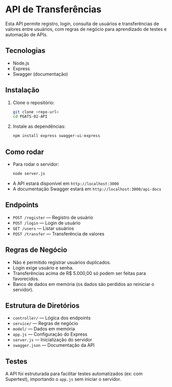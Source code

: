 # API de Transferências

Esta API permite registro, login, consulta de usuários e transferências de valores entre usuários, com regras de negócio para aprendizado de testes e automação de APIs.

## Tecnologias
- Node.js
- Express
- Swagger (documentação)

## Instalação

1. Clone o repositório:
   ```sh
   git clone <repo-url>
   cd PGATS-02-API
   ```
2. Instale as dependências:
   ```sh
   npm install express swagger-ui-express
   ```

## Como rodar

- Para rodar o servidor:
  ```sh
  node server.js
  ```
- A API estará disponível em `http://localhost:3000`
- A documentação Swagger estará em `http://localhost:3000/api-docs`

## Endpoints

- `POST /register` — Registro de usuário
- `POST /login` — Login de usuário
- `GET /users` — Listar usuários
- `POST /transfer` — Transferência de valores

## Regras de Negócio
- Não é permitido registrar usuários duplicados.
- Login exige usuário e senha.
- Transferências acima de R$ 5.000,00 só podem ser feitas para favorecidos.
- Banco de dados em memória (os dados são perdidos ao reiniciar o servidor).

## Estrutura de Diretórios
- `controller/` — Lógica dos endpoints
- `service/` — Regras de negócio
- `model/` — Dados em memória
- `app.js` — Configuração do Express
- `server.js` — Inicialização do servidor
- `swagger.json` — Documentação da API

## Testes
A API foi estruturada para facilitar testes automatizados (ex: com Supertest), importando o `app.js` sem iniciar o servidor.
